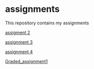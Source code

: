 
# assignments
This repository contains my assignments

[assigment 2](https://github.com/esmeevoulon/assignments/blob/master/assignment2-checkpoint.ipynb)

[assignment 3](https://github.com/esmeevoulon/assignments/blob/master/assignment3%20(2)-checkpoint.ipynb)

[assignment 4](http://localhost:8888/notebooks/Downloads/assignment4%20(1).ipynb)

[Graded_assignment1](https://github.com/esmeevoulon/assignments/blob/master/Graded_assignment1.ipynb)
